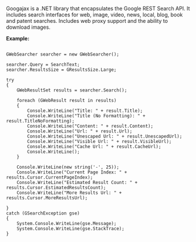 Googajax is a .NET library that encapsulates the Google REST Search API. It includes search interfaces for web, image, video, news, local, blog, book and patent searches. Includes web proxy support and the ability to download images.

**Example:**
```

GWebSearcher searcher = new GWebSearcher();

searcher.Query = SearchText;
searcher.ResultsSize = GResultsSize.Large;

try
{
	GWebResultSet results = searcher.Search();
	
	foreach (GWebResult result in results)
	{
	    Console.WriteLine("Title: " + result.Title);
	    Console.WriteLine("Title (No Formatting): " + result.TitleNoFormatting);
	    Console.WriteLine("Content: " + result.Content);
	    Console.WriteLine("Url: " + result.Url);
	    Console.WriteLine("Unescaped Url: " + result.UnescapedUrl);
	    Console.WriteLine("Visible Url: " + result.VisibleUrl);
	    Console.WriteLine("Cache Url: " + result.CacheUrl);
	    Console.WriteLine();
	}
	
	Console.WriteLine(new string('-', 25));
	Console.WriteLine("Current Page Index: " + results.Cursor.CurrentPageIndex);
	Console.WriteLine("Estimated Result Count: " + results.Cursor.EstimatedResultsCount);
	Console.WriteLine("More Results Url: " + results.Cursor.MoreResultsUrl);

}
catch (GSearchException gse)
{
	System.Console.WriteLine(gse.Message);
	System.Console.WriteLine(gse.StackTrace);
}
```